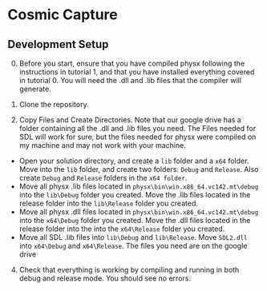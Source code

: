 # Cosmic Capture

## Development Setup
0. Before you start, ensure that you have compiled physx following the instructions in tutorial 1, and that you have installed everything covered in tutorial 0. You will need the .dll and .lib files that the compiler will generate.

1. Clone the repository.

2. Copy Files and Create Directories. Note that our google drive has a folder containing all the .dll and .lib files you need. The Files needed for SDL will work for sure, but the files needed for physx were compiled on my machine and may not work with your machine.
- Open your solution directory, and create a `lib` folder and a `x64` folder. Move into the `lib` folder, and create two folders: `Debug` and `Release`. Also create `Debug` and `Release` folders in the `x64 folder`.
- Move all physx .lib files located in `physx\bin\win.x86_64.vc142.mt\debug` into the `lib\Debug` folder you created. Move the .lib files located in the release folder into the `lib\Release` folder you created.
- Move all physx .dll files located in `physx\bin\win.x86_64.vc142.mt\debug` into the `x64\Debug` folder you created. Move the .dll files located in the release folder into the into the `x64\Release` folder you created.
- Move all SDL .lib files into `lib\Debug` and `lib\Release`. Move `SDL2.dll` into `x64\Debug` and `x64\Release`. The files you need are on the google drive

4. Check that everything is working by compiling and running in both debug and release mode. You should see no errors.
